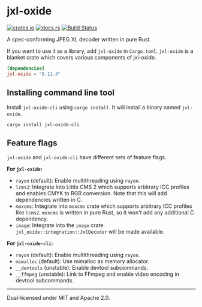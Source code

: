 # jxl-oxide
[![crates.io](https://img.shields.io/crates/v/jxl-oxide.svg)](https://crates.io/crates/jxl-oxide)
[![docs.rs](https://docs.rs/jxl-oxide/badge.svg)](https://docs.rs/crate/jxl-oxide/)
[![Build Status](https://img.shields.io/github/actions/workflow/status/tirr-c/jxl-oxide/build.yml?branch=main)](https://github.com/tirr-c/jxl-oxide/actions/workflows/build.yml?query=branch%3Amain)

A spec-conforming JPEG XL decoder written in pure Rust.

If you want to use it as a library, add `jxl-oxide` in `Cargo.toml`. `jxl-oxide` is a blanket crate
which covers various components of jxl-oxide.

```toml
[dependencies]
jxl-oxide = "0.11.4"
```

## Installing command line tool

Install `jxl-oxide-cli` using `cargo install`. It will install a binary named `jxl-oxide`.

```
cargo install jxl-oxide-cli
```

## Feature flags

`jxl-oxide` and `jxl-oxide-cli` have different sets of feature flags.

**For `jxl-oxide`:**
- `rayon` (default): Enable multithreading using `rayon`.
- `lcms2`: Integrate into Little CMS 2 which supports arbitrary ICC profiles and enables CMYK to RGB
  conversion. Note that this will add dependencies written in C.
- `moxcms`: Integrate into `moxcms` crate which supports arbitrary ICC profiles like `lcms2`.
  `moxcms` is written in pure Rust, so it won't add any additional C dependency.
- `image`: Integrate into the `image` crate. `jxl_oxide::integration::JxlDecoder` will be made
  available.

**For `jxl-oxide-cli`:**
- `rayon` (default): Enable multithreading using `rayon`.
- `mimalloc` (default): Use mimalloc as memory allocator.
- `__devtools` (unstable): Enable devtool subcommands.
- `__ffmpeg` (unstable): Link to FFmpeg and enable video encoding in devtool subcommands.

---

Dual-licensed under MIT and Apache 2.0.

[conformance]: https://github.com/libjxl/conformance
